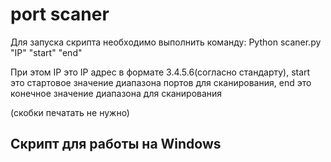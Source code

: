 # port scaner

Для запуска скрипта необходимо выполнить команду:
Python scaner.py "IP" "start" "end"

При этом IP это IP адрес в формате 3.4.5.6(согласно стандарту), start это стартовое значение диапазона портов для сканирования, end это конечное значение диапазона для сканирования

(скобки печатать не нужно)

## Скрипт для работы на Windows
